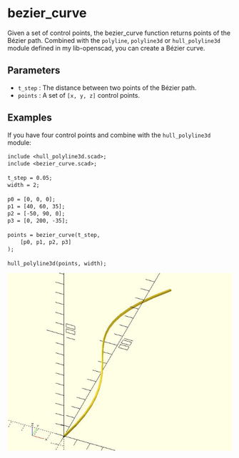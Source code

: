 # bezier_curve

Given a set of control points, the bezier_curve function returns points of the Bézier path. Combined with the `polyline`, `polyline3d` or `hull_polyline3d` module defined in my lib-openscad, you can create a Bézier curve.

## Parameters

- `t_step` : The distance between two points of the Bézier path.
- `points` : A set of `[x, y, z]` control points.

## Examples

If you have four control points and combine with the `hull_polyline3d` module:

    include <hull_polyline3d.scad>;
	include <bezier_curve.scad>;

	t_step = 0.05;
	width = 2;
	
	p0 = [0, 0, 0];
	p1 = [40, 60, 35];
	p2 = [-50, 90, 0];
	p3 = [0, 200, -35];
	
	points = bezier_curve(t_step, 
	    [p0, p1, p2, p3]
	);
	
	hull_polyline3d(points, width);      

![bezier_curve](images/lib-bezier_curve-1.JPG)
